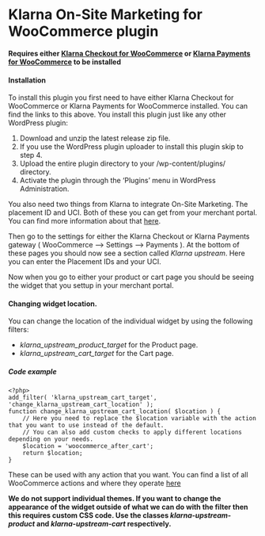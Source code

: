 # Klarna On-Site Marketing for WooCommerce plugin

**Requires either [Klarna Checkout for WooCommerce](https://woocommerce.com/products/klarna-checkout/) or [Klarna Payments for WooCommerce](https://woocommerce.com/products/klarna-payments/) to be installed**

#### Installation

To install this plugin you first need to have either Klarna Checkout for WooCommerce or Klarna Payments for WooCommerce installed. You can find the links to this above. You install this plugin just like any other WordPress plugin:

1. Download and unzip the latest release zip file.
2. If you use the WordPress plugin uploader to install this plugin skip to step 4.
3. Upload the entire plugin directory to your /wp-content/plugins/ directory.
4. Activate the plugin through the ‘Plugins’ menu in WordPress Administration.

You also need two things from Klarna to integrate On-Site Marketing. The placement ID and UCI. Both of these you can get from your merchant portal. You can find more information about that [here](https://developers.klarna.com/en/gb/kco-v3/on-site-messaging/getting-started).

Then go to the settings for either the Klarna Checkout or Klarna Payments gateway ( WooCommerce –> Settings –> Payments ). At the bottom of these pages you should now see a section called *Klarna upstream*. Here you can enter the Placement IDs and your UCI.

Now when you go to either your product or cart page you should be seeing the widget that you settup in your merchant portal.

#### Changing widget location.

You can change the location of the individual widget by using the following filters:

* *klarna_upstream_product_target* for the Product page.
* *klarna_upstream_cart_target* for the Cart page.

##### Code example
	<?php>
	add_filter( 'klarna_upstream_cart_target', 'change_klarna_upstream_cart_location' );
	function change_klarna_upstream_cart_location( $location ) {
		// Here you need to replace the $location variable with the action that you want to use instead of the default.
		// You can also add custom checks to apply different locations depending on your needs.
		$location = 'woocommerce_after_cart';
		return $location;
	}

These can be used with any action that you want. You can find a list of all WooCommerce actions and where they operate [here](https://docs.woocommerce.com/wc-apidocs/hook-docs.html)

**We do not support individual themes. If you want to change the appearance of the widget outside of what we can do with the filter then this requires custom CSS code. Use the classes *klarna-upstream-product* and *klarna-upstream-cart* respectively.**
